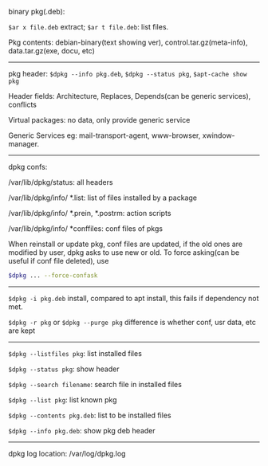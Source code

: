 binary pkg(.deb):

`$ar x file.deb` extract; `$ar t file.deb`: list files.

Pkg contents: debian-binary(text showing ver), control.tar.gz(meta-info), data.tar.gz(exe, docu, etc)

---

pkg header: `$dpkg --info pkg.deb`, `$dpkg --status pkg`,   `$apt-cache show pkg`

Header fields: Architecture, Replaces, Depends(can be generic services), conflicts

Virtual packages: no data, only provide generic service

Generic Services eg: mail-transport-agent, www-browser, xwindow-manager.

---

dpkg confs:

/var/lib/dpkg/status: all headers

/var/lib/dpkg/info/ *.list: list of files installed by a package

/var/lib/dpkg/info/ *.prein, *.postrm: action scripts

/var/lib/dpkg/info/ *conffiles: conf files of pkgs

When reinstall or update pkg, conf files are updated, if the old ones are modified by user, dpkg asks to use new or old. To force asking(can be useful if conf file deleted), use
```sh
$dpkg ... --force-confask
```
---
`$dpkg -i pkg.deb` install, compared to apt install, this fails if dependency not met.

`$dpkg -r pkg` or `$dpkg --purge pkg` difference is whether conf, usr data, etc are kept

---
`$dpkg --listfiles pkg`: list installed files

`$dpkg --status pkg`: show header

`$dpkg --search filename`: search file in installed files

`$dpkg --list pkg`: list known pkg

`$dpkg --contents pkg.deb`: list to be installed files

`$dpkg --info pkg.deb`: show pkg deb header

---
dpkg log location: /var/log/dpkg.log